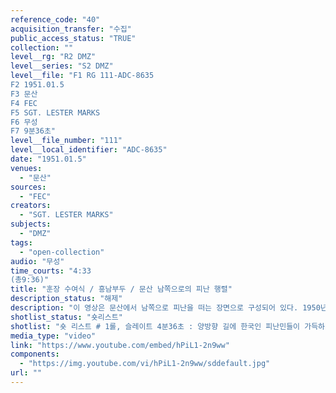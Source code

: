 ```yaml
---
reference_code: "40"
acquisition_transfer: "수집"
public_access_status: "TRUE"
collection: ""
level__rg: "R2 DMZ"
level__series: "S2 DMZ"
level__file: "F1 RG 111-ADC-8635
F2 1951.01.5 
F3 문산 
F4 FEC
F5 SGT. LESTER MARKS
F6 무성
F7 9분36초"
level__file_number: "111"
level__local_identifier: "ADC-8635"
date: "1951.01.5"
venues: 
  - "문산"
sources: 
  - "FEC"
creators: 
  - "SGT. LESTER MARKS"
subjects: 
  - "DMZ"
tags: 
  - "open-collection"
audio: "무성"
time_courts: "4:33
(총9:36)"
title: "훈장 수여식 / 흥남부두 / 문산 남쪽으로의 피난 행렬"
description_status: "해제"
description: "이 영상은 문산에서 남쪽으로 피난을 떠는 장면으로 구성되어 있다. 1950년 6월 25일부터 파주 지역 각 면마다 남성들을 중심으로 일부가 피난을 떠난 것으로 알려져 있다. 월롱면 남자들은 김포나 고양 등지에 피난을 떠나거나 자원입대했다고 한다. 노인, 여성, 아이들은 피난을 떠나지 않고 현지에 거주한 것으로 알려져 있다. 1951년 1.4 후퇴에 월롱면 주민들은 그렇게 흩어져 피난을 떠나거나 현지에 거주했다. 하지만 금촌이나 다른 면에서는 남쪽으로 피난을 떠나기도 했다"
shotlist_status: "숏리스트"
shotlist: "숏 리스트 # 1롤, 슬레이트 4분36초 : 양방향 길에 한국인 피난민들이 가득하다. 트럭, 우마차, 남녀노소뿐만 아 니라 아이들 등이 도로에 서 있다. # 2롤, 슬레이트 6분23초 : 한국인 피난민들이 우마차나 도보로 피난을 떠나는 장면이다. 손수레에 탄 아이들과 강을 건너는 피난민들이 가득하다. "
media_type: "video"
link: "https://www.youtube.com/embed/hPiL1-2n9ww"
components: 
  - "https://img.youtube.com/vi/hPiL1-2n9ww/sddefault.jpg"
url: ""
---
```

